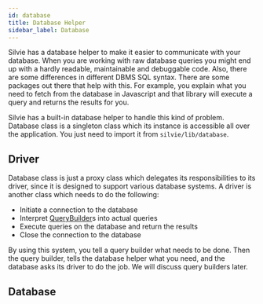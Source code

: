 ```yaml
---
id: database
title: Database Helper
sidebar_label: Database
---
```


Silvie has a database helper to make it easier to communicate with your database. When you are working with raw database
queries you might end up with a hardly readable, maintainable and debuggable code. Also, there are some differences in
different DBMS SQL syntax. There are some packages out there that help with this. For example, you explain what you need
to fetch from the database in Javascript and that library will execute a query and returns the results for you. 

Silvie has a built-in database helper to handle this kind of problem. Database class is a singleton class which its 
instance is accessible all over the application. You just need to import it from `silvie/lib/database`.

## Driver
Database class is just a proxy class which delegates its responsibilities to its driver, since it is designed to support
various database systems. A driver is another class which needs to do the following:

- Initiate a connection to the database
- Interpret [QueryBuilder](query-builders.md)s into actual queries
- Execute queries on the database and return the results
- Close the connection to the database

By using this system, you tell a query builder what needs to be done. Then the query builder, tells the database helper
what you need, and the database asks its driver to do the job. We will discuss query builders later.

## Database
 
